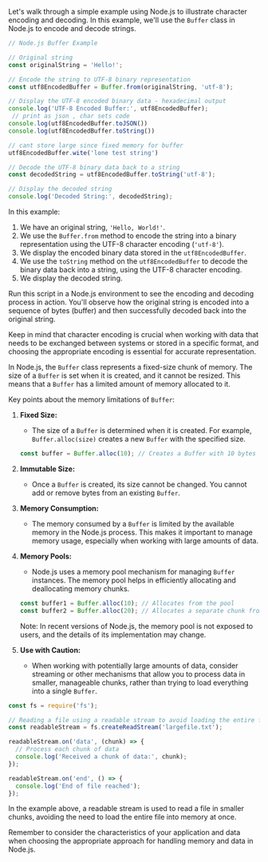 Let's walk through a simple example using Node.js to illustrate character encoding and decoding. In this example, we'll use the `Buffer` class in Node.js to encode and decode strings.

```javascript
// Node.js Buffer Example

// Original string
const originalString = 'Hello!';

// Encode the string to UTF-8 binary representation
const utf8EncodedBuffer = Buffer.from(originalString, 'utf-8');

// Display the UTF-8 encoded binary data - hexadecimal output 
console.log('UTF-8 Encoded Buffer:', utf8EncodedBuffer);
 // print as json , char sets code
console.log(utf8EncodedBuffer.toJSON())
console.log(utf8EncodedBuffer.toString())

// cant store large since fixed memory for buffer 
utf8EncodedBuffer.wite('lone test string')

// Decode the UTF-8 binary data back to a string
const decodedString = utf8EncodedBuffer.toString('utf-8');

// Display the decoded string
console.log('Decoded String:', decodedString);
```

In this example:

1. We have an original string, `'Hello, World!'`.
2. We use the `Buffer.from` method to encode the string into a binary representation using the UTF-8 character encoding (`'utf-8'`).
3. We display the encoded binary data stored in the `utf8EncodedBuffer`.
4. We use the `toString` method on the `utf8EncodedBuffer` to decode the binary data back into a string, using the UTF-8 character encoding.
5. We display the decoded string.

Run this script in a Node.js environment to see the encoding and decoding process in action. You'll observe how the original string is encoded into a sequence of bytes (buffer) and then successfully decoded back into the original string.

Keep in mind that character encoding is crucial when working with data that needs to be exchanged between systems or stored in a specific format, and choosing the appropriate encoding is essential for accurate representation.



In Node.js, the `Buffer` class represents a fixed-size chunk of memory. The size of a `Buffer` is set when it is created, and it cannot be resized. This means that a `Buffer` has a limited amount of memory allocated to it.

Key points about the memory limitations of `Buffer`:

1. **Fixed Size:**
   - The size of a `Buffer` is determined when it is created. For example, `Buffer.alloc(size)` creates a new `Buffer` with the specified size.

   ```javascript
   const buffer = Buffer.alloc(10); // Creates a Buffer with 10 bytes of memory
   ```

2. **Immutable Size:**
   - Once a `Buffer` is created, its size cannot be changed. You cannot add or remove bytes from an existing `Buffer`.

3. **Memory Consumption:**
   - The memory consumed by a `Buffer` is limited by the available memory in the Node.js process. This makes it important to manage memory usage, especially when working with large amounts of data.

4. **Memory Pools:**
   - Node.js uses a memory pool mechanism for managing `Buffer` instances. The memory pool helps in efficiently allocating and deallocating memory chunks.

   ```javascript
   const buffer1 = Buffer.alloc(10); // Allocates from the pool
   const buffer2 = Buffer.alloc(20); // Allocates a separate chunk from the pool
   ```

   Note: In recent versions of Node.js, the memory pool is not exposed to users, and the details of its implementation may change.

5. **Use with Caution:**
   - When working with potentially large amounts of data, consider streaming or other mechanisms that allow you to process data in smaller, manageable chunks, rather than trying to load everything into a single `Buffer`.

```javascript
const fs = require('fs');

// Reading a file using a readable stream to avoid loading the entire file into a Buffer
const readableStream = fs.createReadStream('largefile.txt');

readableStream.on('data', (chunk) => {
  // Process each chunk of data
  console.log('Received a chunk of data:', chunk);
});

readableStream.on('end', () => {
  console.log('End of file reached');
});
```

In the example above, a readable stream is used to read a file in smaller chunks, avoiding the need to load the entire file into memory at once.

Remember to consider the characteristics of your application and data when choosing the appropriate approach for handling memory and data in Node.js.